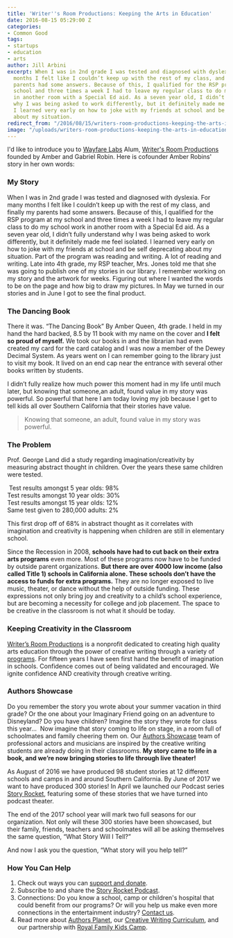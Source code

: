 ```yaml
---
title: 'Writer''s Room Productions: Keeping the Arts in Education'
date: 2016-08-15 05:29:00 Z
categories:
- Common Good
tags:
- startups
- education
- arts
author: Jill Arbini
excerpt: When I was in 2nd grade I was tested and diagnosed with dyslexia. For many
  months I felt like I couldn’t keep up with the rest of my class, and finally my
  parents had some answers. Because of this, I qualified for the RSP program at my
  school and three times a week I had to leave my regular class to do my school work
  in another room with a Special Ed aid. As a seven year old, I didn’t fully understand
  why I was being asked to work differently, but it definitely made me feel isolated.
  I learned very early on how to joke with my friends at school and be self deprecating
  about my situation.
redirect_from: "/2016/08/15/writers-room-productions-keeping-the-arts-in-education/"
image: "/uploads/writers-room-productions-keeping-the-arts-in-education.jpg"
---
```


I'd like to introduce you to [Wayfare Labs](http://wayfarelabs.org) Alum, [Writer's Room Productions](http://writersroomproductions.org) founded by Amber and Gabriel Robin. Here is cofounder Amber Robins' story in her own words:

### My Story
When I was in 2nd grade I was tested and diagnosed with dyslexia. For many months I felt like I couldn’t keep up with the rest of my class, and finally my parents had some answers. Because of this, I qualified for the RSP program at my school and three times a week I had to leave my regular class to do my school work in another room with a Special Ed aid. As a seven year old, I didn’t fully understand why I was being asked to work differently, but it definitely made me feel isolated. I learned very early on how to joke with my friends at school and be self deprecating about my situation. Part of the program was reading and writing. A lot of reading and writing. Late into 4th grade, my RSP teacher, Mrs. Jones told me that she was going to publish one of my stories in our library. I remember working on my story and the artwork for weeks. Figuring out where I wanted the words to be on the page and how big to draw my pictures. In May we turned in our stories and in June I got to see the final product.

### The Dancing Book
There it was. “The Dancing Book” By Amber Queen, 4th grade. I held in my hand the hard backed, 8.5 by 11 book with my name on the cover and **I felt so proud of myself.** We took our books in and the librarian had even created my card for the card catalog and I was now a member of the Dewey Decimal System. As years went on I can remember going to the library just to visit my book. It lived on an end cap near the entrance with several other books written by students.

I didn’t fully realize how much power this moment had in my life until much later, but knowing that someone,an adult, found value in my story was powerful. So powerful that here I am today loving my job because I get to tell kids all over Southern California that their stories have value.

> Knowing that someone, an adult, found value in my story was powerful.

### The Problem
Prof. George Land did a study regarding imagination/creativity by measuring abstract thought in children. Over the years these same children were tested.

 Test results amongst 5 year olds: 98%  
Test results amongst 10 year olds: 30%  
Test results amongst 15 year olds: 12%  
Same test given to 280,000 adults: 2%

This first drop off of 68% in abstract thought as it correlates with imagination and creativity is happening when children are still in elementary school.

Since the Recession in 2008, **schools have had to cut back on their extra arts programs** even more. Most of these programs now have to be funded by outside parent organizations. **But there are over 4000 low income (also called Title 1) schools in California alone. These schools don’t have the access to funds for extra programs.** They are no longer exposed to live music, theater, or dance without the help of outside funding. These expressions not only bring joy and creativity to a child’s school experience, but are becoming a necessity for college and job placement. The space to be creative in the classroom is not what it should be today.

### Keeping Creativity in the Classroom
[Writer’s Room Productions](http://writersroomproductions.org) is a nonprofit dedicated to creating high quality arts education through the power of creative writing through a variety of [programs](http://www.writersroomproductions.org/programs). For fifteen years I have seen first hand the benefit of imagination in schools. Confidence comes out of being validated and encouraged. We ignite confidence AND creativity through creative writing.

### Authors Showcase
Do you remember the story you wrote about your summer vacation in third grade? Or the one about your Imaginary Friend going on an adventure to Disneyland? Do you have children? Imagine the story they wrote for class this year...  Now imagine that story coming to life on stage, in a room full of schoolmates and family cheering them on. Our [Authors Showcase](http://www.writersroomproductions.org/programs#AUTHORSSHOWCASE) team of professional actors and musicians are inspired by the creative writing students are already doing in their classrooms. **My story came to life in a book, and we’re now bringing stories to life through live theater!**

As August of 2016 we have produced 98 student stories at 12 different schools and camps in and around Southern California. By June of 2017 we want to have produced 300 stories! In April we launched our Podcast series [Story Rocket](http://www.writersroomproductions.org/podcast), featuring some of these stories that we have turned into podcast theater.

The end of the 2017 school year will mark two full seasons for our organization. Not only will these 300 stories have been showcased, but their family, friends, teachers and schoolmates will all be asking themselves the same question, “What Story Will I Tell?” 

And now I ask you the question, “What story will you help tell?”

### How You Can Help
1. Check out ways you can [support and donate](http://www.writersroomproductions.org/get-involved).
2. Subscribe to and share the [Story Rocket Podcast](http://www.writersroomproductions.org/podcast).
3. Connections: Do you know a school, camp or children's hospital that could benefit from our programs? Or will you help us make even more connections in the entertainment industry? [Contact us](mailto:programs@writersroomproductions.org).
4. Read more about [Authors Planet](http://www.writersroomproductions.org/programs#AUTHORSPLANET), our [Creative Writing Curriculum](https://gospaces.com/s/StM_), and our partnership with [Royal Family Kids Camp](https://www.classy.org/checkout/donation?eid=67944).
